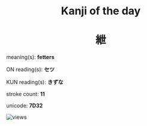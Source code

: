 <h1 align="center">Kanji of the day</h1>
<h1 align="center">紲</h1>
<p align="left">meaning(s): <b>fetters</b></p>
<p align="left">ON reading(s): <b>セツ</b></p>
<p align="left">KUN reading(s): <b>きずな</b></p>
<p align="left">stroke count: <b>11</b></p>
<p align="left">unicode: <b>7D32</b></p>
<p align="left"><img src="https://komarev.com/ghpvc/?username=tristanwagner-kanjioftheday&label=Views&color=0e75b6&style=flat" alt="views"/></p>
